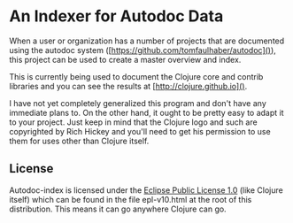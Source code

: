 # An Indexer for Autodoc Data
When a user or organization has a number of projects that are documented using the autodoc system ([https://github.com/tomfaulhaber/autodoc]()), this project can be used to create a master overview and index.

This is currently being used to document the Clojure core and contrib libraries and you can see the results at [http://clojure.github.io]().

I have not yet completely generalized this program and don't have any immediate plans to. On the other hand, it ought to be pretty easy to adapt it to your project. Just keep in mind that the Clojure logo and such are copyrighted by Rich Hickey and you'll need to get his permission to use them for uses other than Clojure itself.

## License ##
Autodoc-index is licensed under the
[Eclipse Public License 1.0](http://opensource.org/licenses/eclipse-1.0.php)
(like Clojure itself)
which can be found in the file epl-v10.html at the root of this
distribution. This means it can go anywhere Clojure can go.
